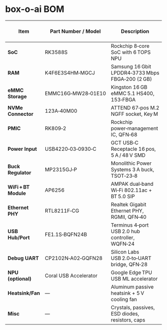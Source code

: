 # box-o-ai BOM

| Item               | Part Number / Model             | Description                                       | Qty | Vendor / Link                                                                 | Unit Price (USD)      |
|--------------------|---------------------------------|---------------------------------------------------|-----|--------------------------------------------------------------------------------|-----------------------|
| **SoC**            | RK3588S                         | Rockchip 8‑core SoC with 6 TOPS NPU               | 1   | [LCSC](https://lcsc.com/product-detail/Rockchip-RK3588S_C2940552.html)         | $88.27    |
| **RAM**            | K4F6E3S4HM‑MGCJ                 | Samsung 16 Gbit LPDDR4‑3733 Mbps FBGA‑200 (2 GB)   | 2   | [DigiKey](https://www.digikey.com/en/products/detail/arcotek/K4F6E3S4HM-MGCJ/24636027)              | $18.75    |
| **eMMC Storage**   | EMMC16G‑MW28‑01E10              | Kingston 16 GB eMMC 5.1 HS400, 153‑FBGA            | 1   | [DigiKey](https://www.digikey.com.mx/es/products/detail/kingston-technology/EMMC16G-MW28-01E10/22187965) | $12.87    |
| **NVMe Connector** | 123A‑40M00                      | ATTEND 67‑pos M.2 NGFF socket, Key M               | 1   | [DigiKey](https://www.digikey.com.mx/es/products/detail/attend-technology/123A-40M00/17633908)                | $2.12     |
| **PMIC**           | RK809‑2                         | Rockchip power‑management IC, QFN‑68              | 1   | [LCSC](https://lcsc.com/product-detail/Power-Management-Specialized_Rockchip-RK809-2_C2940552.html)           | $3.05     |
| **Power Input**    | USB4220‑03‑0930‑C               | GCT USB‑C Receptacle 16 pos, 5 A / 48 V SMD       | 1   | [Mouser](https://www.mouser.com/ProductDetail/GCT/USB4220-03-0930-C)           | $0.92     |
| **Buck Regulator** | MP2315GJ‑P                      | Monolithic Power Systems 3 A buck, TSOT‑23‑8      | 3   | [DigiKey](https://www.digikey.com/product-detail/en/monolithic-power-systems/MP2315GJ-P/1589-1103-2-ND/2625167) | $1.31     |
| **WiFi + BT Module**| AP6256                          | AMPAK dual‑band Wi‑Fi 802.11ac + BT 5.0 SIP        | 1   | [LCSC](https://lcsc.com/product-detail/Amphenol-APAK-AP6256_C5248079.html)     | $8.64     |
| **Ethernet PHY**   | RTL8211F‑CG                     | Realtek Gigabit Ethernet PHY, RGMII, QFN‑40       | 1   | [LCSC](https://lcsc.com/product-detail/Realtek-RTL8211F_C5248080.html)         | $0.72    |
| **USB Hub/Port**   | FE1.1S‑BQFN24B                  | Terminus 4‑port USB 2.0 hub controller, WQFN‑24   | 1   | [LCSC](https://lcsc.com/product-detail/Terminus-FEI1S-BQFN24B_C6776948.html)   | $0.73    |
| **Debug UART**     | CP2102N‑A02‑GQFN28              | Silicon Labs USB 2.0‑to‑UART bridge, QFN‑28       | 1   | [DigiKey](https://www.digikey.com/product-detail/en/silicon-labs/CP2102N-A02-GQFN28/336-5889-ND/9729363) | $4.32    |
| **NPU (optional)** | Coral USB Accelerator           | Google Edge TPU USB ML accelerator                | 1   | [Coral](https://coral.ai/products/accelerator/)                               | $59.99   |
| **Heatsink/Fan**   | —                               | Aluminum passive heatsink + 5 V cooling fan       | 1   | [MakerFocus](https://www.makerfocus.com/aluminum-heatsink-fan)                | $3.45    |
| **Misc**           | —                               | Crystals, passives, ESD diodes, resistors, caps   | many| [LCSC](https://lcsc.com)                                                      | $0.50 (est.)            |

